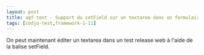 ```yaml
---
layout: post
title: agf-test - Support du setField sur un textarea dans un formulaire web
tags: [codjo-test,framework-1-11]
---
```

On peut maintenant éditer un textarea dans un test release web à l'aide de la balise setField.